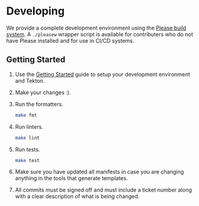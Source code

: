 # Developing

We provide a complete development environment using the [Please build system](https://please.build). A `./pleasew` wrapper script is available for contributers who do not have Please installed and for use in CI/CD systems.

## Getting Started

1. Use the [Getting Started](../../docs/getting-started/installation.md) guide to setup your
development environment and Tekton.
2. Make your changes :).
3. Run the formatters.

    ```bash
    make fmt
    ```

4. Run linters.

    ```bash
    make lint
    ```

5. Run tests.

    ```bash
    make test
    ```

6. Make sure you have updated all manifests in case you are changing anything in the tools that
generate templates.

7. All commits must be signed off and must include a ticket number along with a clear description
of what is being changed.
